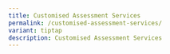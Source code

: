 ```yaml
---
title: Customised Assessment Services
permalink: /customised-assessment-services/
variant: tiptap
description: Customised Assessment Services
---
```

